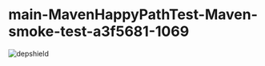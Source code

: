 # main-MavenHappyPathTest-Maven-smoke-test-a3f5681-1069

![depshield](https://ci.dev.depshield.sonatype.org/badges/depshield-ci/main-MavenHappyPathTest-Maven-smoke-test-a3f5681-1069/depshield.svg)